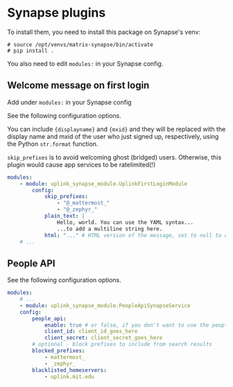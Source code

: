# Synapse plugins

To install them, you need to install this package on Synapse's venv:

```
# source /opt/venvs/matrix-synapse/bin/activate
# pip install .
```

You also need to edit `modules:` in your Synapse config.

## Welcome message on first login

Add under `modules:` in your Synapse config

See the following configuration options.

You can include `{displayname}` and `{mxid}` and they will be replaced with the display name and mxid of the user who just signed up, respectively, using the Python `str.format` function.

`skip_prefixes` is to avoid welcoming ghost (bridged) users. Otherwise, this plugin would cause app services to be ratelimited(!)

```yaml
modules:
    - module: uplink_synapse_module.UplinkFirstLoginModule
        config:
            skip_prefixes:
                - "@_mattermost_"
                - "@_zephyr_"
            plain_text: |
                Hello, world. You can use the YAML syntax...
                ...to add a multiline string here.
            html: "..." # HTML version of the message, set to null to only send plain text
    # ...
```

## People API

See the following configuration options.

```yaml
modules:
    # ...
    - module: uplink_synapse_module.PeopleApiSynapseService
    config:
        people_api:
            enable: true # or false, if you don't want to use the people api
            client_id: client_id_goes_here
            client_secret: client_secret_goes_here
        # optional - block prefixes to include from search results
        blocked_prefixes:
            - mattermost_
            - _zephyr_
        blacklisted_homeservers:
            - uplink.mit.edu
```
